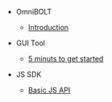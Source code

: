 - OmniBOLT
    - [Introduction](README.md) 

- GUI Tool
    - [5 minuts to get started](GUI-tool.md) 

- JS SDK
    - [Basic JS API](js-sdk.md) 
